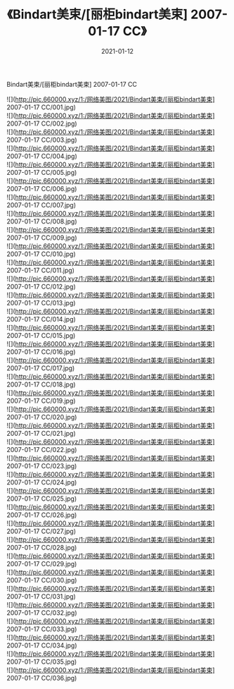 ﻿---
layout: post
title:  《Bindart美束/[丽柜bindart美束] 2007-01-17 CC》
date:   2021-01-12
img: http://pic.660000.xyz/1:/网络美图/2021/Bindart美束/[丽柜bindart美束] 2007-01-17 CC/000.jpg
categories: [美女, 清纯, 唯美]
---

Bindart美束/[丽柜bindart美束] 2007-01-17 CC

 ![](http://pic.660000.xyz/1:/网络美图/2021/Bindart美束/[丽柜bindart美束] 2007-01-17 CC/001.jpg) <br>![](http://pic.660000.xyz/1:/网络美图/2021/Bindart美束/[丽柜bindart美束] 2007-01-17 CC/002.jpg) <br>![](http://pic.660000.xyz/1:/网络美图/2021/Bindart美束/[丽柜bindart美束] 2007-01-17 CC/003.jpg) <br>![](http://pic.660000.xyz/1:/网络美图/2021/Bindart美束/[丽柜bindart美束] 2007-01-17 CC/004.jpg) <br>![](http://pic.660000.xyz/1:/网络美图/2021/Bindart美束/[丽柜bindart美束] 2007-01-17 CC/005.jpg) <br>![](http://pic.660000.xyz/1:/网络美图/2021/Bindart美束/[丽柜bindart美束] 2007-01-17 CC/006.jpg) <br>![](http://pic.660000.xyz/1:/网络美图/2021/Bindart美束/[丽柜bindart美束] 2007-01-17 CC/007.jpg) <br>![](http://pic.660000.xyz/1:/网络美图/2021/Bindart美束/[丽柜bindart美束] 2007-01-17 CC/008.jpg) <br>![](http://pic.660000.xyz/1:/网络美图/2021/Bindart美束/[丽柜bindart美束] 2007-01-17 CC/009.jpg) <br>![](http://pic.660000.xyz/1:/网络美图/2021/Bindart美束/[丽柜bindart美束] 2007-01-17 CC/010.jpg) <br>![](http://pic.660000.xyz/1:/网络美图/2021/Bindart美束/[丽柜bindart美束] 2007-01-17 CC/011.jpg) <br>![](http://pic.660000.xyz/1:/网络美图/2021/Bindart美束/[丽柜bindart美束] 2007-01-17 CC/012.jpg) <br>![](http://pic.660000.xyz/1:/网络美图/2021/Bindart美束/[丽柜bindart美束] 2007-01-17 CC/013.jpg) <br>![](http://pic.660000.xyz/1:/网络美图/2021/Bindart美束/[丽柜bindart美束] 2007-01-17 CC/014.jpg) <br>![](http://pic.660000.xyz/1:/网络美图/2021/Bindart美束/[丽柜bindart美束] 2007-01-17 CC/015.jpg) <br>![](http://pic.660000.xyz/1:/网络美图/2021/Bindart美束/[丽柜bindart美束] 2007-01-17 CC/016.jpg) <br>![](http://pic.660000.xyz/1:/网络美图/2021/Bindart美束/[丽柜bindart美束] 2007-01-17 CC/017.jpg) <br>![](http://pic.660000.xyz/1:/网络美图/2021/Bindart美束/[丽柜bindart美束] 2007-01-17 CC/018.jpg) <br>![](http://pic.660000.xyz/1:/网络美图/2021/Bindart美束/[丽柜bindart美束] 2007-01-17 CC/019.jpg) <br>![](http://pic.660000.xyz/1:/网络美图/2021/Bindart美束/[丽柜bindart美束] 2007-01-17 CC/020.jpg) <br>![](http://pic.660000.xyz/1:/网络美图/2021/Bindart美束/[丽柜bindart美束] 2007-01-17 CC/021.jpg) <br>![](http://pic.660000.xyz/1:/网络美图/2021/Bindart美束/[丽柜bindart美束] 2007-01-17 CC/022.jpg) <br>![](http://pic.660000.xyz/1:/网络美图/2021/Bindart美束/[丽柜bindart美束] 2007-01-17 CC/023.jpg) <br>![](http://pic.660000.xyz/1:/网络美图/2021/Bindart美束/[丽柜bindart美束] 2007-01-17 CC/024.jpg) <br>![](http://pic.660000.xyz/1:/网络美图/2021/Bindart美束/[丽柜bindart美束] 2007-01-17 CC/025.jpg) <br>![](http://pic.660000.xyz/1:/网络美图/2021/Bindart美束/[丽柜bindart美束] 2007-01-17 CC/026.jpg) <br>![](http://pic.660000.xyz/1:/网络美图/2021/Bindart美束/[丽柜bindart美束] 2007-01-17 CC/027.jpg) <br>![](http://pic.660000.xyz/1:/网络美图/2021/Bindart美束/[丽柜bindart美束] 2007-01-17 CC/028.jpg) <br>![](http://pic.660000.xyz/1:/网络美图/2021/Bindart美束/[丽柜bindart美束] 2007-01-17 CC/029.jpg) <br>![](http://pic.660000.xyz/1:/网络美图/2021/Bindart美束/[丽柜bindart美束] 2007-01-17 CC/030.jpg) <br>![](http://pic.660000.xyz/1:/网络美图/2021/Bindart美束/[丽柜bindart美束] 2007-01-17 CC/031.jpg) <br>![](http://pic.660000.xyz/1:/网络美图/2021/Bindart美束/[丽柜bindart美束] 2007-01-17 CC/032.jpg) <br>![](http://pic.660000.xyz/1:/网络美图/2021/Bindart美束/[丽柜bindart美束] 2007-01-17 CC/033.jpg) <br>![](http://pic.660000.xyz/1:/网络美图/2021/Bindart美束/[丽柜bindart美束] 2007-01-17 CC/034.jpg) <br>![](http://pic.660000.xyz/1:/网络美图/2021/Bindart美束/[丽柜bindart美束] 2007-01-17 CC/035.jpg) <br>![](http://pic.660000.xyz/1:/网络美图/2021/Bindart美束/[丽柜bindart美束] 2007-01-17 CC/036.jpg) <br>